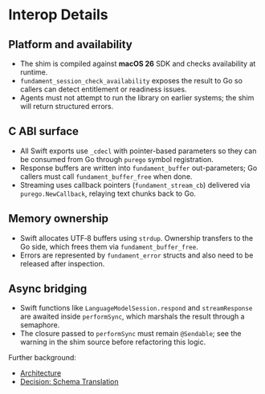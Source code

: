 # Interop Details

## Platform and availability

- The shim is compiled against **macOS 26** SDK and checks availability at runtime.  
- `fundament_session_check_availability` exposes the result to Go so callers can detect entitlement or readiness issues.  
- Agents must not attempt to run the library on earlier systems; the shim will return structured errors.

## C ABI surface

- All Swift exports use `_cdecl` with pointer-based parameters so they can be consumed from Go through `purego` symbol registration.  
- Response buffers are written into `fundament_buffer` out-parameters; Go callers must call `fundament_buffer_free` when done.  
- Streaming uses callback pointers (`fundament_stream_cb`) delivered via `purego.NewCallback`, relaying text chunks back to Go.

## Memory ownership

- Swift allocates UTF‑8 buffers using `strdup`. Ownership transfers to the Go side, which frees them via `fundament_buffer_free`.  
- Errors are represented by `fundament_error` structs and also need to be released after inspection.

## Async bridging

- Swift functions like `LanguageModelSession.respond` and `streamResponse` are awaited inside `performSync`, which marshals the result through a semaphore.  
- The closure passed to `performSync` must remain `@Sendable`; see the warning in the shim source before refactoring this logic.

Further background:

- [Architecture](architecture.md)
- [Decision: Schema Translation](../../decisions/notes/schema_support.md)
